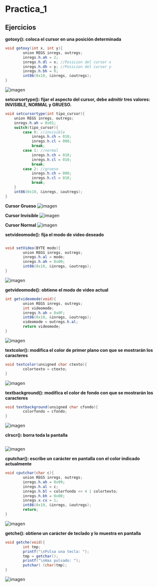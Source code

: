# Practica_1

## Ejercicios

**gotoxy(): coloca el cursor en una posición determinada**

```csharp
void gotoxy(int x, int y){
		union REGS inregs, outregs;
		inregs.h.ah = 2;
		inregs.h.dl = x; //Posicion del cursor x
		inregs.h.dh = y; //Posicion del cursor y
		inregs.h.bh = 0;
		int86(0x10, &inregs, &outregs);
}

```

![imagen](https://github.com/jomoca/PDIH/blob/master/Practica_1/img/gotoxy.png)

**setcursortype(): fijar el aspecto del cursor, debe admitir tres valores: INVISIBLE, NORMAL y GRUESO.**

```csharp
void setcursortype(int tipo_cursor){
	union REGS inregs, outregs;
	inregs.h.ah = 0x01;
	switch(tipo_cursor){
		case 0: //invisible
			inregs.h.ch = 010;
			inregs.h.cl = 000;
			break;
		case 1: //normal
			inregs.h.ch = 010;
			inregs.h.cl = 010;
			break;
		case 2: //grueso
			inregs.h.ch = 000;
			inregs.h.cl = 010;
			break;
	}
	int86(0x10, &inregs, &outregs);
}


```

**Cursor Grueso**
![imagen](https://github.com/jomoca/PDIH/blob/master/Practica_1/img/cursor_grueso.png)

**Cursor Invisible**
![imagen](https://github.com/jomoca/PDIH/blob/master/Practica_1/img/cursor_invisible.png)

**Cursor Normal**
![imagen](https://github.com/jomoca/PDIH/blob/master/Practica_1/img/cursor_normal.png)

**setvideomode(): fija el modo de video deseado**

```csharp

void setVideo(BYTE modo){
		union REGS inregs, outregs;
		inregs.h.al = modo;
		inregs.h.ah = 0x00;
		int86(0x10, &inregs, &outregs);
}

```

![imagen](https://github.com/jomoca/PDIH/blob/master/Seminario_2/img/seminario_video.png)

**getvideomode(): obtiene el modo de video actual**

```csharp
int getvideomode(void){
		union REGS inregs, outregs;
		int videomode;
		inregs.h.ah = 0x0F;
		int86(0x10, &inregs, &outregs);
		videomode = outregs.h.al;
		return videomode;
}

```

![imagen](https://github.com/jomoca/PDIH/blob/master/Seminario_2/img/seminario_video.png)

**textcolor(): modifica el color de primer plano con que se mostrarán los caracteres**

```csharp
void textcolor(unsigned char ctexto){
		colortexto = ctexto;
}

```

![imagen](https://github.com/jomoca/PDIH/blob/master/Practica_1/img/letra_color.png)

**textbackground(): modifica el color de fondo con que se mostrarán los caracteres**

```csharp
void textbackground(unsigned char cfondo){
		colorfondo = cfondo;
}
```

![imagen](https://github.com/jomoca/PDIH/blob/master/Practica_1/img/color_fondo.png)

**clrscr(): borra toda la pantalla**

```csharp

```

![imagen]()

**cputchar(): escribe un carácter en pantalla con el color indicado actualmente**

```csharp
void cputchar(char c){
		union REGS inregs, outregs;
		inregs.h.ah = 0x09;
		inregs.h.al = c;
		inregs.h.bl = colorfondo << 4 | colortexto;
		inregs.h.bh = 0x00;
		inregs.x.cx = 1;
		int86(0x10, &inregs, &outregs);
		return;
}
```

![imagen](https://github.com/jomoca/PDIH/blob/master/Seminario_2/img/pulsateclas.png)

**getche(): obtiene un carácter de teclado y lo muestra en pantalla**

```csharp
void getche(void){
		int tmp;
		printf("\nPulsa una tecla: ");
		tmp = getchar();
		printf("\nHas pulsado: ");
		putchar( (char)tmp);
}
```

![imagen](https://github.com/jomoca/PDIH/blob/master/Seminario_2/img/pulsateclas.png)

